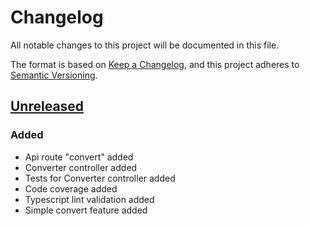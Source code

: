 # Changelog
All notable changes to this project will be documented in this file.

The format is based on [Keep a Changelog](https://keepachangelog.com/en/1.0.0/),
and this project adheres to [Semantic Versioning](https://semver.org/spec/v2.0.0.html).

## [Unreleased]
### Added
- Api route "convert" added
- Converter controller added
- Tests for Converter controller added
- Code coverage added
- Typescript lint validation added
- Simple convert feature added



[Unreleased]: https://github.com/JuanZea/SimpleMoneyConverter/tree/develop
